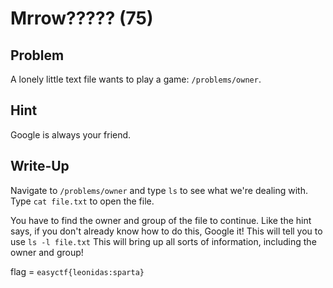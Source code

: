 # Mrrow????? (75)

## Problem

A lonely little text file wants to play a game: `/problems/owner`.

## Hint

Google is always your friend.

## Write-Up

Navigate to `/problems/owner` and type `ls` to see what we're dealing with.
Type `cat file.txt` to open the file.

You have to find the owner and group of the file to continue.
Like the hint says, if you don't already know how to do this, Google it!
This will tell you to use `ls -l file.txt`
This will bring up all sorts of information, including the owner and group!

flag = `easyctf{leonidas:sparta}`